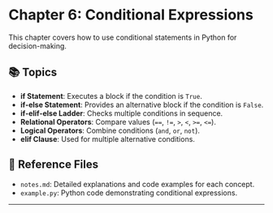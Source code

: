 
# Chapter 6: Conditional Expressions

This chapter covers how to use conditional statements in Python for decision-making.

## 📚 Topics
- **if Statement**: Executes a block if the condition is `True`.
- **if-else Statement**: Provides an alternative block if the condition is `False`.
- **if-elif-else Ladder**: Checks multiple conditions in sequence.
- **Relational Operators**: Compare values (`==`, `!=`, `>`, `<`, `>=`, `<=`).
- **Logical Operators**: Combine conditions (`and`, `or`, `not`).
- **elif Clause**: Used for multiple alternative conditions.

## 📝 Reference Files
- `notes.md`: Detailed explanations and code examples for each concept.
- `example.py`: Python code demonstrating conditional expressions.

---
